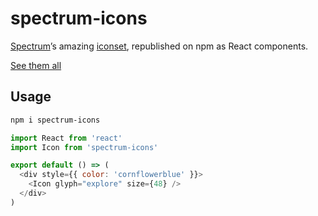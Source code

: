 # spectrum-icons

[Spectrum](https://spectrum.chat)’s amazing
[iconset](https://github.com/withspectrum/spectrum/blob/alpha/src/components/icons/index.js), republished on npm as React components.

[See them all](https://lachlanjc.me/spectrum-icons)

## Usage

```sh
npm i spectrum-icons
```

```js
import React from 'react'
import Icon from 'spectrum-icons'

export default () => (
  <div style={{ color: 'cornflowerblue' }}>
    <Icon glyph="explore" size={48} />
  </div>
)
```
